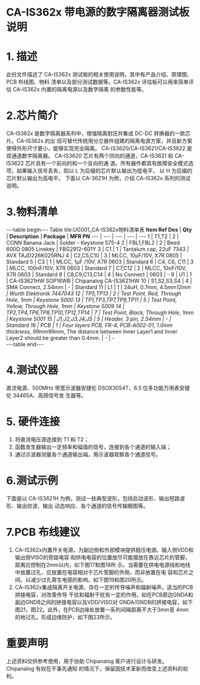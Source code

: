  # CA-IS362x 带电源的数字隔离器测试板说明


# 1. 描述
此份文件描述了 CA-IS362x 测试板的相关使用说明，其中有产品介绍、原理图、PCB 布线图、物料
清单以及部分测试数据等。CA-IS362x 评估板可以用来简单评估 CA-IS362x 内置的隔离电源以及数字隔离
的参数性能等。


#  2.芯片简介
CA-IS362x 是数字隔离器系列中，增强隔离耐压并集成 DC-DC 转换器的一款芯片。CA-IS362x 的出
现可替代传统用分立器件组建的隔离电源方案，并且新方案使得外形尺寸更小，能够实现完全隔离。
CA-IS3620/CA-IS3621/CA-IS3622 是双通道数字隔离器。
CA-IS3620 芯片有两个同向的通道，CA-IS3621 和 CA-IS3622 芯片具有一个前向的和一个反向的通
道。所有器件都具有故障安全模式选项，如果输入信号丢失，则以 L 为后缀的芯片默认输出为低电平，
以 H 为后缀的芯片默认输出为高电平。
下面以 CA-3621H 为例，介绍 CA-IS362x 系列的测试说明。


# 3.物料清单
---table begin---
Table tile:UG001_CA-IS362x物料清单表
**Item Ref Des** | **Qty** | **Description** | **Package** | **MFR PN**
--- | --- | --- | --- | ---
1 | T1,T2 | 2 | CONN Banana Jack | Solder - Keystone 575-4
2 | FBL1,FBL2 | 2 | Beed 600Ω 0805 Linekey | FBG2912-601Y
3 | C1 | 1 | Tantalum cap, 22uF 7343 | AVX TAJD226K025RNJ
4 | C2,C5,C10 | 3 | MLCC, 10μF/10V, X7R 0805 | Standard
5 | C3 | 1 | MLCC, 1μF /10V, X7R 0603 | Standard
6 | C4, C6, C11 | 3 | MLCC, 100nF/10V, X7R 0603 | Standard
7 | C7,C12 | 2 | MLCC, 10nF/10V, X7R 0603 | Standard
8 | C8,C9,C13,C14 | 4 | No Connect | 0603 | -
9 | U1 | 1 | CA-IS3621HW SOP16WB | Chipanalog CA-IS3621HW
10 | S1,S2,S3,S4 | 4 | SMA Connect, 2.54mm | - | Standard
11 | L1 | 1 | 24uH, 0.7mm, 4.5mm*12mm | Wurth Elektronik 7447043
12 | TP5,TP13 | 2 | Test Point, Red, Through Hole, 1mm | Keystone 5000
13 | TP1,TP3,TP7,TP9,TP11 | 5 | Test Point, Yellow, Through Hole, 1mm | Keystone 5009
14 | TP2,TP4,TP6,TP8,TP10,TP12,TP14 | 7 | Test Point, Black, Through Hole, 1mm | Keystone 5001
15 | J1,J2,J3,J4,J5 | 5 | Header, 3 pin, 2.54mm | - | Standard
16 | PCB | 1 | Four layers PCB, FR-4, PCB-A002-01, 1.0mm thickness, 99mm*99mm, The distance between Inner Layer1 and Inner Layer2 should be greater than 0.4mm. | - | -  
---table end---


#  4.测试仪器
直流电源、500MHz 带宽示波器安捷伦 DSOX3054T、6.5 位多功能万用表安捷伦 34465A、高频信号发
生器等。


# 5. 硬件连接
1. 将直流电压源连接到 T1 和 T2；
2. 函数发生器输出一定频率和幅值的信号，连接到各个通道的输入端；
3. 通过示波器测量各个通道输出端，用示波器观察各个通道信号。


# 6.测试示例
下面是以 CA-IS3621H 为例，测试一些典型波形，包括启动波形、输出短路波形、输出纹波、输出
动态响应、各个通道的信号传输眼图等。


# 7.PCB 布线建议
1. CA-IS362x内置开关电源，为副边侧和外部模块提供稳压电源。输入侧VDD和输出侧VISO的旁路电容
和供电电容的位置放尽可能摆放在靠近芯片的管脚，距离应控制在2mm以内，如下图17和图18所
示。当需要在供电电源线和地线中放置过孔，应放置在电容相对于芯片管脚的外侧，而非放置在电
容和芯片之间，以减少过孔寄生电感的影响，如下图19和图20所示。
2. CA-IS362x集成隔离开关电源，存在一定的传导噪声和辐射噪声。适当的PCB拼接电容，对改善传导
干扰和辐射干扰有一定的作用。如在PCB原边GNDA和副边GNDB之间的拼接电容以及VDD/VISO对
GNDA/GNDB的拼接电容，如下图21，图22。此外，在PCB边缘处放置一系列间隔距离不大于3mm至
4mm的地过孔，形成边缘防护，如下图23所示。


#  重要声明
上述资料仅供参考使用，用于协助 Chipanalog 客户进行设计与研发。Chipanalog 有权在不事先通知
的情况下，保留因技术革新而改变上述资料的权利。

